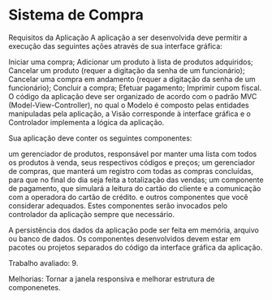 # Sistema de Compra

Requisitos da Aplicação
A aplicação a ser desenvolvida deve permitir a execução das seguintes ações através de sua interface gráfica:

Iniciar uma compra;
Adicionar um produto à lista de produtos adquiridos;
Cancelar um produto (requer a digitação da senha de um funcionário);
Cancelar uma compra em andamento (requer a digitação da senha de um funcionário);
Concluir a compra;
Efetuar pagamento;
Imprimir cupom fiscal. 
O código da aplicação deve ser organizado de acordo com o padrão MVC (Model-View-Controller), no qual o Modelo é composto pelas entidades manipuladas pela aplicação, a Visão corresponde à interface gráfica e o Controlador implementa a lógica da aplicação.

Sua aplicação deve conter os seguintes componentes:

um gerenciador de produtos, responsável por manter uma lista com todos os produtos à venda, seus respectivos códigos e preços;
um gerenciador de compras, que manterá um registro com todas as compras concluídas, para que no final do dia seja feita a totalização das vendas;
um componente de pagamento, que simulará a leitura do cartão do cliente e a comunicação com a operadora do cartão de crédito. 
e outros componentes que você considerar adequados. Estes componentes serão invocados pelo controlador da aplicação sempre que necessário.

A persistência dos dados da aplicação pode ser feita em memória, arquivo ou banco de dados. Os componentes desenvolvidos devem estar em pacotes ou projetos separados do código da interface gráfica da aplicação.


Trabalho avaliado: 9.

Melhorias: Tornar a janela responsiva e melhorar estrutura de componenetes.
